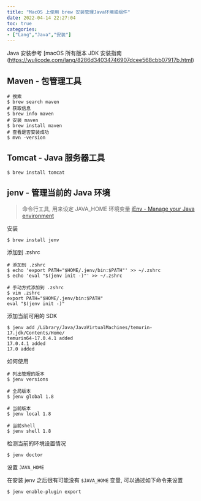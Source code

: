 ```yaml
---
title: "MacOS 上使用 brew 安装管理Java环境或组件"
date: 2022-04-14 22:27:04
toc: true
categories:
- ["Lang","Java","安装"]
---
```


Java 安装参考 [macOS 所有版本 JDK 安装指南 (https://wulicode.com/lang/8286d34034746907dcee568cbb07917b.html)




## Maven - 包管理工具
```
# 搜索
$ brew search maven
# 获取信息
$ brew info maven
# 安装 maven
$ brew install maven
# 查看是否安装成功
$ mvn -version
```

## Tomcat - Java 服务器工具
```
$ brew install tomcat
```

## jenv - 管理当前的 Java 环境
> 命令行工具, 用来设定 JAVA_HOME 环境变量  [jEnv - Manage your Java environment](https://www.jenv.be/)

安装
```
$ brew install jenv
```
添加到 .zshrc
```
# 添加到 .zshrc
$ echo 'export PATH="$HOME/.jenv/bin:$PATH"' >> ~/.zshrc
$ echo 'eval "$(jenv init -)"' >> ~/.zshrc

# 手动方式添加到 .zshrc
$ vim .zshrc
export PATH="$HOME/.jenv/bin:$PATH"
eval "$(jenv init -)"
```
添加当前可用的 SDK
```
$ jenv add /Library/Java/JavaVirtualMachines/temurin-17.jdk/Contents/Home/
temurin64-17.0.4.1 added
17.0.4.1 added
17.0 added
```
如何使用
```
# 列出管理的版本
$ jenv versions

# 全局版本
$ jenv global 1.8

# 当前版本
$ jenv local 1.8

# 当前shell
$ jenv shell 1.8
```
检测当前的环境设置情况
```
$ jenv doctor
```
设置 `JAVA_HOME`

在安装 jenv 之后很有可能没有 `$JAVA_HOME` 变量, 可以通过如下命令来设置
```
$ jenv enable-plugin export
```

